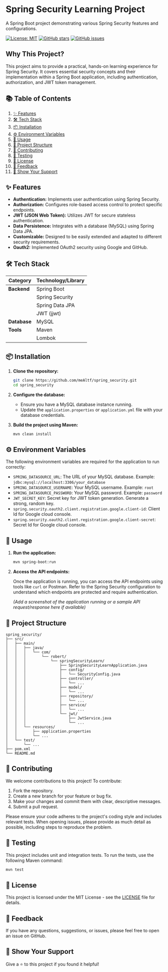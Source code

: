 # Spring Security Learning Project

A Spring Boot project demonstrating various Spring Security features and configurations.

[![License: MIT](https://img.shields.io/badge/License-MIT-yellow.svg)](https://opensource.org/licenses/MIT)
[![GitHub stars](https://img.shields.io/github/stars/meAltf/spring_security)](https://github.com/meAltf/spring_security/stargazers)
[![GitHub issues](https://img.shields.io/github/issues/meAltf/spring_security)](https://github.com/meAltf/spring_security/issues)

## Why This Project?

This project aims to provide a practical, hands-on learning experience for Spring Security. It covers essential security concepts and their implementation within a Spring Boot application, including authentication, authorization, and JWT token management.

## 📚 Table of Contents

1.  [✨ Features](#-features)
2.  [🛠️ Tech Stack](#️-tech-stack)
3.  [📦 Installation](#-installation)
4.  [⚙️ Environment Variables](#️-environment-variables)
5.  [🚀 Usage](#-usage)
6.  [📁 Project Structure](#-project-structure)
7.  [🤝 Contributing](#-contributing)
8.  [🧪 Testing](#-testing)
9.  [📄 License](#-license)
10. [💬 Feedback](#-feedback)
11. [🌟 Show Your Support](#-show-your-support)

## ✨ Features

*   **Authentication:** Implements user authentication using Spring Security.
*   **Authorization:** Configures role-based access control to protect specific endpoints.
*   **JWT (JSON Web Token):** Utilizes JWT for secure stateless authentication.
*   **Data Persistence:** Integrates with a database (MySQL) using Spring Data JPA.
*   **Customizable:** Designed to be easily extended and adapted to different security requirements.
*   **Oauth2:** Implemented OAuth2 security using Google and GitHub.

## 🛠️ Tech Stack

| Category  | Technology/Library |
| --------- | ------------------ |
| **Backend** | Spring Boot        |
|           | Spring Security      |
|           | Spring Data JPA      |
|           | JWT (jjwt)           |
| **Database**| MySQL              |
| **Tools**   | Maven              |
|           | Lombok             |

## 📦 Installation

1.  **Clone the repository:**

    ```bash
    git clone https://github.com/meAltf/spring_security.git
    cd spring_security
    ```

2.  **Configure the database:**

    *   Ensure you have a MySQL database instance running.
    *   Update the `application.properties` or `application.yml` file with your database credentials.

3.  **Build the project using Maven:**

    ```bash
    mvn clean install
    ```

## ⚙️ Environment Variables

The following environment variables are required for the application to run correctly:

*   `SPRING_DATASOURCE_URL`: The URL of your MySQL database. Example: `jdbc:mysql://localhost:3306/your_database`
*   `SPRING_DATASOURCE_USERNAME`: Your MySQL username. Example: `root`
*   `SPRING_DATASOURCE_PASSWORD`: Your MySQL password. Example: `password`
*   `JWT_SECRET_KEY`: Secret key for JWT token generation.  Generate a strong, random key.
*   `spring.security.oauth2.client.registration.google.client-id`: Client Id for Google cloud console.
*   `spring.security.oauth2.client.registration.google.client-secret`: Secret Id for Google cloud console.

## 🚀 Usage

1.  **Run the application:**

    ```bash
    mvn spring-boot:run
    ```

2.  **Access the API endpoints:**

    Once the application is running, you can access the API endpoints using tools like `curl` or Postman.  Refer to the Spring Security configuration to understand which endpoints are protected and require authentication.

    *(Add a screenshot of the application running or a sample API request/response here if available)*

## 📁 Project Structure

```
spring_security/
├── src/
│   ├── main/
│   │   ├── java/
│   │   │   └── com/
│   │   │       └── robert/
│   │   │           └── springSecurityLearn/
│   │   │               ├── SpringSecurityLearnApplication.java
│   │   │               ├── config/
│   │   │               │   └── SecurityConfig.java
│   │   │               ├── controller/
│   │   │               │   └── ...
│   │   │               ├── model/
│   │   │               │   └── ...
│   │   │               ├── repository/
│   │   │               │   └── ...
│   │   │               ├── service/
│   │   │               │   └── ...
│   │   │               └── jwt/
│   │   │                   ├── JwtService.java
│   │   │                   └── ...
│   │   └── resources/
│   │       ├── application.properties
│   │       └── ...
│   └── test/
│       └── ...
├── pom.xml
└── README.md
```

## 🤝 Contributing

We welcome contributions to this project! To contribute:

1.  Fork the repository.
2.  Create a new branch for your feature or bug fix.
3.  Make your changes and commit them with clear, descriptive messages.
4.  Submit a pull request.

Please ensure your code adheres to the project's coding style and includes relevant tests.  When opening issues, please provide as much detail as possible, including steps to reproduce the problem.

## 🧪 Testing

This project includes unit and integration tests. To run the tests, use the following Maven command:

```bash
mvn test
```

## 📄 License

This project is licensed under the MIT License - see the [LICENSE](LICENSE) file for details.

## 💬 Feedback

If you have any questions, suggestions, or issues, please feel free to open an issue on GitHub.

## 🌟 Show Your Support

Give a ⭐️ to this project if you found it helpful!
